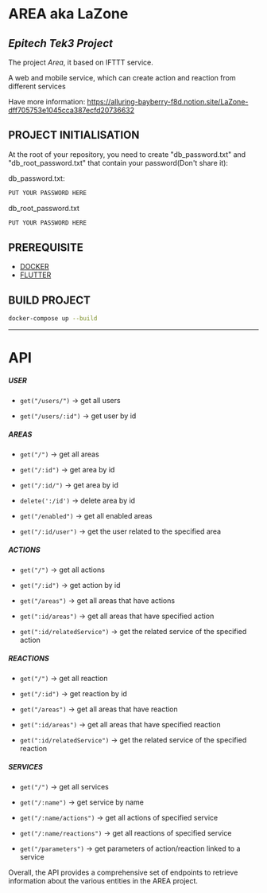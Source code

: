 # AREA aka LaZone

## _Epitech Tek3 Project_

The project _Area_, it based on IFTTT service. 

A web and mobile service, which can create action and reaction from different services

Have more information: https://alluring-bayberry-f8d.notion.site/LaZone-dff705753e1045cca387ecfd20736632


## PROJECT INITIALISATION

At the root of your repository, you need to create "db_password.txt" and "db_root_password.txt" that contain your password(Don't share it):

db_password.txt:
```txt
PUT YOUR PASSWORD HERE
```
db_root_password.txt
```txt
PUT YOUR PASSWORD HERE
```

## PREREQUISITE

- [DOCKER](https://docs.docker.com/engine/install/ubuntu/)
- [FLUTTER](https://docs.flutter.dev/get-started/install/linux)

## BUILD PROJECT

```sh
docker-compose up --build
```

_____________________________________

# API

##### USER

- `get("/users/")` -> get all users

- `get("/users/:id")` -> get user by id

##### AREAS

- `get("/")` -> get all areas

- `get("/:id")` -> get area by id

- `get("/:id/")` -> get area by id

- `delete(':/id')` -> delete area by id

- `get("/enabled")` -> get all enabled areas

- `get("/:id/user")` -> get the user related to the specified area

##### ACTIONS

- `get("/")` -> get all actions

- `get("/:id")` -> get action by id

- `get("/areas")` -> get all areas that have actions

- `get(":id/areas")` -> get all areas that have specified action

- `get(":id/relatedService")` -> get the related service of the specified action

##### REACTIONS

- `get("/")` -> get all reaction

- `get("/:id")` -> get reaction by id

- `get("/areas")` -> get all areas that have reaction

- `get(":id/areas")` -> get all areas that have specified reaction

- `get(":id/relatedService")` -> get the related service of the specified reaction

##### SERVICES

- `get("/")` -> get all services

- `get("/:name")` -> get service by name

- `get("/:name/actions")` -> get all actions of specified service

- `get("/:name/reactions")` -> get all reactions of specified service

- `get("/parameters")` -> get parameters of action/reaction linked to a service

Overall, the API provides a comprehensive set of endpoints to retrieve information about the various entities in the AREA project.
